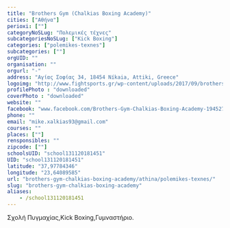 ```yaml
---
title: "Brothers Gym (Chalkias Boxing Academy)"
cities: ["Αθήνα"]
perioxi: [""]
categoryNoSLug: "Πολεμικές τέχνες"
subcategoriesNoSLug: ["Kick Boxing"]
categories: ["polemikes-texnes"]
subcategories: [""]
orgUID: ""
organisation: ""
orgurl: "-"
address: "Αγίας Σοφίας 34, 18454 Níkaia, Attiki, Greece"
logoimg: "http://www.fightsports.gr/wp-content/uploads/2017/09/brothers-gym-boxing-acadeny-logo.jpg"
profilePhoto : "downloaded"
coverPhoto : "downloaded"
website: ""
facebook: "www.facebook.com/Brothers-Gym-Chalkias-Boxing-Academy-1945275729025714/"
phone: ""
email: "mike.xalkias93@gmail.com"
courses: ""
places: [""]
rensponsibles: ""
zipcode: [""]
schoolsUID: "school131120181451"
UID: "school131120181451"
latitude: "37,97784346"
longitude: "23,64089585"
url: "brothers-gym-chalkias-boxing-academy/athina/polemikes-texnes/"
slug: "brothers-gym-chalkias-boxing-academy"
aliases:
    - /school131120181451
---
```





Σχολή Πυγμαχίας,Kick Boxing,Γυμναστήριο.